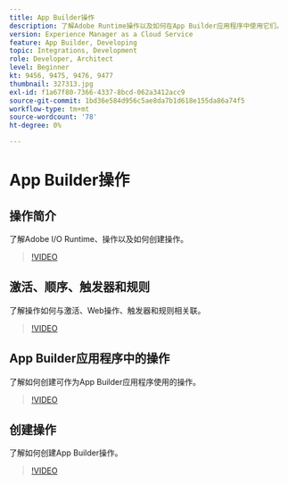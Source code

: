 ```yaml
---
title: App Builder操作
description: 了解Adobe Runtime操作以及如何在App Builder应用程序中使用它们。
version: Experience Manager as a Cloud Service
feature: App Builder, Developing
topic: Integrations, Development
role: Developer, Architect
level: Beginner
kt: 9456, 9475, 9476, 9477
thumbnail: 327313.jpg
exl-id: f1a67f80-7366-4337-8bcd-062a3412acc9
source-git-commit: 1bd36e584d956c5ae8da7b1d618e155da86a74f5
workflow-type: tm+mt
source-wordcount: '78'
ht-degree: 0%

---
```


# App Builder操作

## 操作简介

了解Adobe I/O Runtime、操作以及如何创建操作。

>[!VIDEO](https://video.tv.adobe.com/v/339192/?quality=12&learn=on)

## 激活、顺序、触发器和规则

了解操作如何与激活、Web操作、触发器和规则相关联。

>[!VIDEO](https://video.tv.adobe.com/v/339193/?quality=12&learn=on)

## App Builder应用程序中的操作

了解如何创建可作为App Builder应用程序使用的操作。

>[!VIDEO](https://video.tv.adobe.com/v/339194/?quality=12&learn=on)

## 创建操作

了解如何创建App Builder操作。

>[!VIDEO](https://video.tv.adobe.com/v/339195/?quality=12&learn=on)
